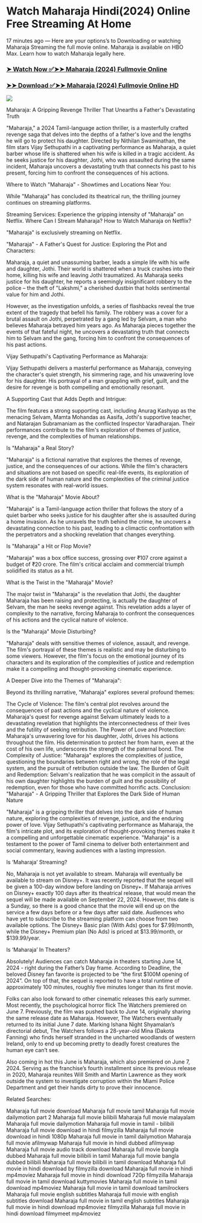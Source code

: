 # Watch Maharaja Hindi(2024) Online Free Streaming At Home

17 minutes ago — Here are your options’s to Downloading or watching Maharaja Streaming the full movie online. Maharaja is available on HBO Max. Learn how to watch Maharaja legally here.


### [➤ Watch Now ✅➤➤ Maharaja (2024) Fullmovie Online](https://tamilenglishmovs.blogspot.com/2024/09/maharaja-near-me-2024.html)

### [➤➤ Download ✅➤➤ Maharaja (2024) Fullmovie Online HD](https://tamilenglishmovs.blogspot.com/2024/09/maharaja-near-me-2024.html)

<p dir="auto"><a href="https://tamilenglishmovs.blogspot.com/2024/09/maharaja-near-me-2024.html" title="PLAY NOW" rel="nofollow"><img src="https://i.imgur.com/jhNGoEt.gif" style="max-width: 100%;"></a></p>


Maharaja: A Gripping Revenge Thriller That Unearths a Father's Devastating Truth

"Maharaja," a 2024 Tamil-language action thriller, is a masterfully crafted revenge saga that delves into the depths of a father's love and the lengths he will go to protect his daughter. Directed by Nithilan Swaminathan, the film stars Vijay Sethupathi in a captivating performance as Maharaja, a quiet barber whose life is shattered when his wife is killed in a tragic accident. As he seeks justice for his daughter, Jothi, who was assaulted during the same incident, Maharaja uncovers a devastating truth that connects his past to his present, forcing him to confront the consequences of his actions.

Where to Watch "Maharaja" - Showtimes and Locations Near You:

While "Maharaja" has concluded its theatrical run, the thrilling journey continues on streaming platforms.

Streaming Services: Experience the gripping intensity of "Maharaja" on Netflix.
Where Can I Stream Maharaja? How to Watch Maharaja on Netflix?

"Maharaja" is exclusively streaming on Netflix.

"Maharaja" - A Father's Quest for Justice: Exploring the Plot and Characters:

Maharaja, a quiet and unassuming barber, leads a simple life with his wife and daughter, Jothi. Their world is shattered when a truck crashes into their home, killing his wife and leaving Jothi traumatized. As Maharaja seeks justice for his daughter, he reports a seemingly insignificant robbery to the police – the theft of "Lakshmi," a cherished dustbin that holds sentimental value for him and Jothi.

However, as the investigation unfolds, a series of flashbacks reveal the true extent of the tragedy that befell his family. The robbery was a cover for a brutal assault on Jothi, perpetrated by a gang led by Selvam, a man who believes Maharaja betrayed him years ago. As Maharaja pieces together the events of that fateful night, he uncovers a devastating truth that connects him to Selvam and the gang, forcing him to confront the consequences of his past actions.

Vijay Sethupathi's Captivating Performance as Maharaja:

Vijay Sethupathi delivers a masterful performance as Maharaja, conveying the character's quiet strength, his simmering rage, and his unwavering love for his daughter. His portrayal of a man grappling with grief, guilt, and the desire for revenge is both compelling and emotionally resonant.

A Supporting Cast that Adds Depth and Intrigue:

The film features a strong supporting cast, including Anurag Kashyap as the menacing Selvam, Mamta Mohandas as Aasifa, Jothi's supportive teacher, and Natarajan Subramaniam as the conflicted Inspector Varadharajan. Their performances contribute to the film's exploration of themes of justice, revenge, and the complexities of human relationships.

Is "Maharaja" a Real Story?

"Maharaja" is a fictional narrative that explores the themes of revenge, justice, and the consequences of our actions. While the film's characters and situations are not based on specific real-life events, its exploration of the dark side of human nature and the complexities of the criminal justice system resonates with real-world issues.

What is the "Maharaja" Movie About?

"Maharaja" is a Tamil-language action thriller that follows the story of a quiet barber who seeks justice for his daughter after she is assaulted during a home invasion. As he unravels the truth behind the crime, he uncovers a devastating connection to his past, leading to a climactic confrontation with the perpetrators and a shocking revelation that changes everything.

Is "Maharaja" a Hit or Flop Movie?

"Maharaja" was a box office success, grossing over ₹107 crore against a budget of ₹20 crore. The film's critical acclaim and commercial triumph solidified its status as a hit.

What is the Twist in the "Maharaja" Movie?

The major twist in "Maharaja" is the revelation that Jothi, the daughter Maharaja has been raising and protecting, is actually the daughter of Selvam, the man he seeks revenge against. This revelation adds a layer of complexity to the narrative, forcing Maharaja to confront the consequences of his actions and the cyclical nature of violence.

Is the "Maharaja" Movie Disturbing?

"Maharaja" deals with sensitive themes of violence, assault, and revenge. The film's portrayal of these themes is realistic and may be disturbing to some viewers. However, the film's focus on the emotional journey of its characters and its exploration of the complexities of justice and redemption make it a compelling and thought-provoking cinematic experience.

A Deeper Dive into the Themes of "Maharaja":

Beyond its thrilling narrative, "Maharaja" explores several profound themes:

The Cycle of Violence: The film's central plot revolves around the consequences of past actions and the cyclical nature of violence. Maharaja's quest for revenge against Selvam ultimately leads to a devastating revelation that highlights the interconnectedness of their lives and the futility of seeking retribution.
The Power of Love and Protection: Maharaja's unwavering love for his daughter, Jothi, drives his actions throughout the film. His determination to protect her from harm, even at the cost of his own life, underscores the strength of the paternal bond.
The Complexity of Justice: "Maharaja" explores the complexities of justice, questioning the boundaries between right and wrong, the role of the legal system, and the pursuit of retribution outside the law.
The Burden of Guilt and Redemption: Selvam's realization that he was complicit in the assault of his own daughter highlights the burden of guilt and the possibility of redemption, even for those who have committed horrific acts.
Conclusion: "Maharaja" - A Gripping Thriller that Explores the Dark Side of Human Nature

"Maharaja" is a gripping thriller that delves into the dark side of human nature, exploring the complexities of revenge, justice, and the enduring power of love. Vijay Sethupathi's captivating performance as Maharaja, the film's intricate plot, and its exploration of thought-provoking themes make it a compelling and unforgettable cinematic experience. "Maharaja" is a testament to the power of Tamil cinema to deliver both entertainment and social commentary, leaving audiences with a lasting impression.


Is ‘Maharaja’ Streaming?

No, Maharaja is not yet available to stream. Maharaja will eventually be available to stream on Disney+. It was recently reported that the sequel will be given a 100-day window before landing on Disney+. If Maharaja arrives on Disney+ exactly 100 days after its theatrical release, that would mean the sequel will be made available on September 22, 2024. However, this date is a Sunday, so there is a good chance that the movie will end up on the service a few days before or a few days after said date. Audiences who have yet to subscribe to the streaming platform can choose from two available options. The Disney+ Basic plan (With Ads) goes for $7.99/month, while the Disney+ Premium plan (No Ads) is priced at $13.99/month, or $139.99/year.

Is ‘Maharaja’ In Theaters?

Absolutely! Audiences can catch Maharaja in theaters starting June 14, 2024 - right during the Father’s Day frame. According to Deadline, the beloved Disney fan favorite is projected to be “the first $100M opening of 2024”. On top of that, the sequel is reported to have a total runtime of approximately 100 minutes, roughly five minutes longer than its first movie.

Folks can also look forward to other cinematic releases this early summer. Most recently, the psychological horror flick The Watchers premiered on June 7. Previously, the film was pushed back to June 14, originally sharing the same release date as Maharaja. However, The Watchers eventually returned to its initial June 7 date. Marking Ishana Night Shyamalan’s directorial debut, The Watchers follows a 28-year-old Mina (Dakota Fanning) who finds herself stranded in the uncharted woodlands of western Ireland, only to end up becoming pretty to deadly forest creatures the human eye can’t see.

Also coming in hot this June is Maharaja, which also premiered on June 7, 2024. Serving as the franchise’s fourth installment since its previous release in 2020, Maharaja reunites Will Smith and Martin Lawrence as they work outside the system to investigate corruption within the Miami Police Department and get their hands dirty to prove their innocence.


Related Searches:

Maharaja full movie download
Maharaja full movie tamil
Maharaja full movie dailymotion part 2
Maharaja full movie bilibili
Maharaja full movie malayalam
Maharaja full movie dailymotion
Maharaja full movie in tamil - bilibili
Maharaja full movie download in hindi filmyzilla
Maharaja full movie download in hindi 1080p
Maharaja full movie in tamil dailymotion
Maharaja full movie afilmywap
Maharaja full movie in hindi dubbed afilmywap
Maharaja full movie audio track download
Maharaja full movie bangla dubbed
Maharaja full movie bilibili in tamil
Maharaja full movie bangla dubbed bilibili
Maharaja full movie bilibili in tamil download
Maharaja full movie in hindi download by filmyzilla
download Maharaja full movie in hindi mp4moviez
Maharaja full movie in hindi download 720p filmyzilla
Maharaja full movie in tamil download kuttymovies
Maharaja full movie in tamil download mp4moviez
Maharaja full movie in tamil download tamilrockers
Maharaja full movie english subtitles
Maharaja full movie with english subtitles download
Maharaja full movie in tamil english subtitles
Maharaja full movie in hindi download mp4moviez filmyzilla
Maharaja full movie in hindi download filmymeet mp4moviez
